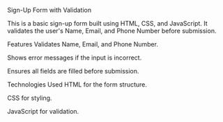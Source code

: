 Sign-Up Form with Validation

This is a basic sign-up form built using HTML, CSS, and JavaScript. It validates the user's Name, Email, and Phone Number before submission.

Features
Validates Name, Email, and Phone Number.

Shows error messages if the input is incorrect.

Ensures all fields are filled before submission.

Technologies Used
HTML for the form structure.

CSS for styling.

JavaScript for validation.

